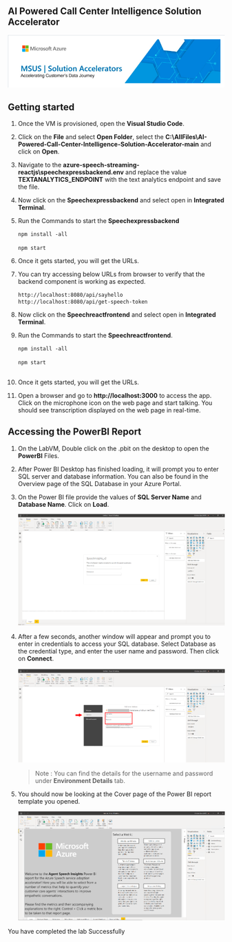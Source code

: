 ## AI Powered Call Center Intelligence Solution Accelerator

![](/images/img001.png)

## Getting started

1. Once the VM is provisioned, open the **Visual Studio Code**.

1. Click on the **File** and select **Open Folder**, select the **C:\AllFiles\AI-Powered-Call-Center-Intelligence-Solution-Accelerator-main** and click on **Open**.

1. Navigate to the **azure-speech-streaming-reactjs\speechexpressbackend\.env** and replace the value **TEXTANALYTICS_ENDPOINT** with the text analytics endpoint and save the file.

1. Now click on the **Speechexpressbackend** and select open in **Integrated Terminal**.

1. Run the Commands to start the **Speechexpressbackend**

   `````
   npm install -all
   
   npm start
   
   `````
   
1. Once it gets started, you will get the URLs.

1. You can try accessing below URLs from browser to verify that the backend component is working as expected.

   ``````
   http://localhost:8080/api/sayhello
   http://localhost:8080/api/get-speech-token
   ``````
  
 1. Now click on the **Speechreactfrontend** and select open in **Integrated Terminal**.
 
 1. Run the Commands to start the **Speechreactfrontend**.
 
    `````
    npm install -all
   
    npm start
   
    `````
   
 1. Once it gets started, you will get the URLs.
 
 1. Open a browser and go to **http://localhost:3000** to access the app. Click on the microphone icon on the web page and start talking. You should see transcription displayed on the web page in real-time.
 
 ## Accessing the PowerBI Report
 
 1. On the LabVM, Double click on the .pbit on the desktop to open the **PowerBI** Files.
 
 1. After Power BI Desktop has finished loading, it will prompt you to enter SQL server and database information. You can also be found in the Overview page of the SQL Database in your Azure Portal.
 
 1. On the Power BI file provide the values of **SQL Server Name** and **Database Name**. Click on **Load**.
 
    ![](/images/img002.png)

1. After a few seconds, another window will appear and prompt you to enter in credentials to access your SQL database. Select Database as the credential type, and enter the user name and password. Then click on **Connect**.

   ![](/images/img003.png)

   > Note : You can find the details for the username and password under **Environment Details** tab.

1. You should now be looking at the Cover page of the Power BI report template you opened.
 
   ![](/images/img004.png)
   
 You have completed the lab Successfully

